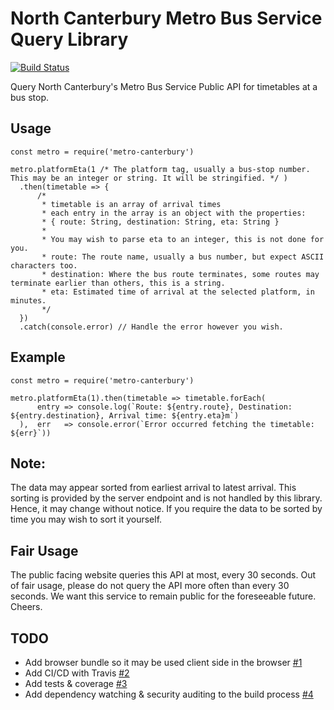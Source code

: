 # North Canterbury Metro Bus Service Query Library

[![Build Status](https://travis-ci.org/nevercast/node-metro-canterbury.svg?branch=master)](https://travis-ci.org/nevercast/node-metro-canterbury)


Query North Canterbury's Metro Bus Service Public API for timetables at a bus stop.

## Usage

```
const metro = require('metro-canterbury')

metro.platformEta(1 /* The platform tag, usually a bus-stop number. This may be an integer or string. It will be stringified. */ )
  .then(timetable => {
      /*
       * timetable is an array of arrival times
       * each entry in the array is an object with the properties:
       * { route: String, destination: String, eta: String }
       * 
       * You may wish to parse eta to an integer, this is not done for you.
       * route: The route name, usually a bus number, but expect ASCII characters too.
       * destination: Where the bus route terminates, some routes may terminate earlier than others, this is a string.
       * eta: Estimated time of arrival at the selected platform, in minutes.
       */
  })
  .catch(console.error) // Handle the error however you wish.

```

## Example

```
const metro = require('metro-canterbury')

metro.platformEta(1).then(timetable => timetable.forEach(
      entry => console.log(`Route: ${entry.route}, Destination: ${entry.destination}, Arrival time: ${entry.eta}m`)
  ),  err   => console.error(`Error occurred fetching the timetable: ${err}`))
```

## Note:

The data may appear sorted from earliest arrival to latest arrival. This sorting is provided by the server endpoint and is not handled by this library. Hence, it may change without notice. If you require the data to be sorted by time you may wish to sort it yourself.

## Fair Usage

The public facing website queries this API at most, every 30 seconds. Out of fair usage, please do not query the API more often than every 30 seconds. We want this service to remain public for the foreseeable future. Cheers.

## TODO

* Add browser bundle so it may be used client side in the browser [#1](https://github.com/nevercast/node-metro-canterbury/issues/1)
* Add CI/CD with Travis [#2](https://github.com/nevercast/node-metro-canterbury/issues/1)
* Add tests & coverage [#3](https://github.com/nevercast/node-metro-canterbury/issues/1)
* Add dependency watching & security auditing to the build process [#4](https://github.com/nevercast/node-metro-canterbury/issues/1)
